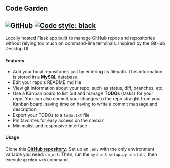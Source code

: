 ## Code Garden
![GitHub](https://img.shields.io/github/license/misterrager8/CodeGarden)
[![Code style: black](https://img.shields.io/badge/code%20style-black-000000.svg)](https://github.com/psf/black)
---
Locally hosted Flask app built to manage GitHub repos and repositories without relying too much on command-line terminals. Inspired by the GitHub Desktop UI

#### Features
- Add your local repositories just by entering its filepath. This information is stored in a **MySQL** database.
- Edit your repo's README.md file
- View git information about your repo, such as status, diff, branches, etc.
- Use a Kanban board to list out and manage **TODOs** (tasks) for your repo. You can also commit your changes to the repo straight from your Kanban board, saving time on having to write a commit message and description
- Export your TODOs to a `todo.txt` file
- Pin favorites for easy access on the navbar
- Minimalist and responsive interface

#### Usage
Clone this **[GitHub repository](https://github.com/misterrager8/CodeGarden).** Set up an `.env` with the only environment variable you need: `db_url`. Then, run the `python3 setup.py install`, then execute `garden web` command.
